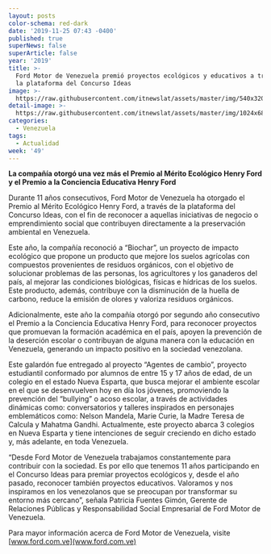 ```yaml
---
layout: posts
color-schema: red-dark
date: '2019-11-25 07:43 -0400'
published: true
superNews: false
superArticle: false
year: '2019'
title: >-
  Ford Motor de Venezuela premió proyectos ecológicos y educativos a través de
  la plataforma del Concurso Ideas
image: >-
  https://raw.githubusercontent.com/itnewslat/assets/master/img/540x320/Ford-Idea-p.jpg
detail-image: >-
  https://raw.githubusercontent.com/itnewslat/assets/master/img/1024x680/Ford-Idea-g.jpg
categories:
  - Venezuela
tags:
  - Actualidad
week: '49'
---
```


**La compañía otorgó una vez más el Premio al Mérito Ecológico Henry Ford y el Premio a la Conciencia Educativa Henry Ford**

Durante 11 años consecutivos, Ford Motor de Venezuela ha otorgado el Premio al Mérito Ecológico Henry Ford, a través de la plataforma del Concurso Ideas, con el fin de reconocer a aquellas iniciativas de negocio o emprendimiento social que contribuyen directamente a la preservación ambiental en Venezuela. 

Este año, la compañía reconoció a “Biochar”, un proyecto de impacto ecológico que propone un producto que mejore los suelos agrícolas con compuestos provenientes de residuos orgánicos, con el objetivo de solucionar problemas de las personas, los agricultores y los ganaderos del país, al mejorar las condiciones biológicas, físicas e hídricas de los suelos. Este producto, además, contribuye con la disminución de la huella de carbono, reduce la emisión de olores y valoriza residuos orgánicos. 

Adicionalmente, este año la compañía otorgó por segundo año consecutivo el Premio a la Conciencia Educativa Henry Ford, para reconocer proyectos que promuevan la formación académica en el país, apoyen la prevención de la deserción escolar o contribuyan de alguna manera con la educación en Venezuela, generando un impacto positivo en la sociedad venezolana. 

Este galardón fue entregado al proyecto “Agentes de cambio”, proyecto estudiantil conformado por alumnos de entre 15 y 17 años de edad, de un colegio en el estado Nueva Esparta, que busca mejorar el ambiente escolar en el que se desenvuelven hoy en día los jóvenes, promoviendo la prevención del “bullying” o acoso escolar, a través de actividades dinámicas como: conversatorios y talleres inspirados en personajes emblemáticos como: Nelson Mandela, Marie Curie, la Madre Teresa de Calcula y Mahatma Gandhi. Actualmente, este proyecto abarca 3 colegios en Nueva Esparta y tiene intenciones de seguir creciendo en dicho estado y, más adelante, en toda Venezuela. 

“Desde Ford Motor de Venezuela trabajamos constantemente para contribuir con la sociedad. Es por ello que tenemos 11 años participando en el Concurso Ideas para premiar proyectos ecológicos y, desde el año pasado, reconocer también proyectos educativos. Valoramos y nos inspiramos en los venezolanos que se preocupan por transformar su entorno más cercano”, señala Patricia Fuentes Gimón, Gerente de Relaciones Públicas y Responsabilidad Social Empresarial de Ford Motor de Venezuela. 

Para mayor información acerca de Ford Motor de Venezuela, visite [www.ford.com.ve](www.ford.com.ve)